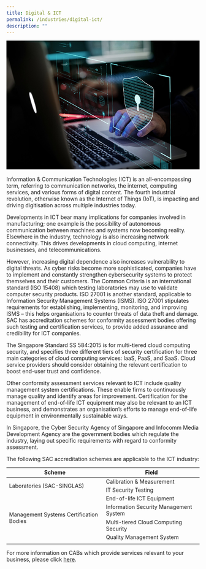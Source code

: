 ```yaml
---
title: Digital & ICT
permalink: /industries/digital-ict/
description: ""
---
```

![Digital/ICT Industry](/images/industries/ict.jpg)

Information &amp; Communication Technologies (ICT) is an all-encompassing term, referring to communication networks, the internet, computing services, and various forms of digital content. The fourth industrial revolution, otherwise known as the Internet of Things (IoT), is impacting and driving digitisation across multiple industries today. 

Developments in ICT bear many implications for companies involved in manufacturing; one example is the possibility of autonomous communication between machines and systems now becoming reality. Elsewhere in the industry, technology is also increasing network connectivity. This drives developments in cloud computing, internet businesses, and telecommunications. 

However, increasing digital dependence also increases vulnerability to digital threats. As cyber risks become more sophisticated, companies have to implement and constantly strengthen cybersecurity systems to protect themselves and their customers. The Common Criteria is an international standard (ISO 15408) which testing laboratories may use to validate computer security products. ISO 27001 is another standard, applicable to Information Security Management Systems (ISMS). ISO 27001 stipulates requirements for establishing, implementing, monitoring, and improving ISMS – this helps organisations to counter threats of data theft and damage. SAC has accreditation schemes for conformity assessment bodies offering such testing and certification services, to provide added assurance and credibility for ICT companies.

The Singapore Standard SS 584:2015 is for multi-tiered cloud computing security, and specifies three different tiers of security certification for three main categories of cloud computing services: IaaS, PaaS, and SaaS. Cloud service providers should consider obtaining the relevant certification to boost end-user trust and confidence.

Other conformity assessment services relevant to ICT include quality management system certifications. These enable firms to continuously manage quality and identify areas for improvement. Certification for the management of end-of-life ICT equipment may also be relevant to an ICT business, and demonstrates an organisation’s efforts to manage end-of-life equipment in environmentally sustainable ways. 

In Singapore, the Cyber Security Agency of Singapore and Infocomm Media Development Agency are the government bodies which regulate the industry, laying out specific requirements with regard to conformity assessment.

The following SAC accreditation schemes are applicable to the ICT industry:

<table>
<thead>
  <tr>
    <th>Scheme</th>
    <th>Field</th>
  </tr>
</thead>
<tbody>
  <tr>
    <td rowspan="2">Laboratories (SAC-SINGLAS)</td>
    <td>Calibration &amp; Measurement</td>
  </tr>
  <tr>
    <td>IT Security Testing</td>
  </tr>
  <tr>
    <td rowspan="4">Management Systems Certification Bodies</td>
    <td>End-of-life ICT Equipment</td>
  </tr>
  <tr>
    <td>Information Security Management System</td>
  </tr>
  <tr>
    <td>Multi-tiered Cloud Computing Security</td>
  </tr>
  <tr>
    <td>Quality Management System</td>
  </tr>
  <tr>
    <td></td>
    <td></td>
  </tr>
</tbody>
</table>


For more information on CABs which provide services relevant to your business, please click [here](/services/accreditation-services).
